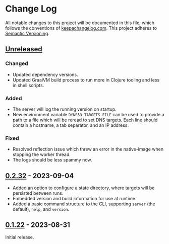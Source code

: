 Change Log
==========

All notable changes to this project will be documented in this file, which
follows the conventions of [keepachangelog.com](http://keepachangelog.com/).
This project adheres to [Semantic Versioning](http://semver.org/).


## [Unreleased]

### Changed
- Updated dependency versions.
- Updated GraalVM build process to run more in Clojure tooling and less in
  shell scripts.

### Added
- The server will log the running version on startup.
- New environment variable `DYNR53_TARGETS_FILE` can be used to provide a path
  to a file which will be reread to set DNS targets. Each line should contain a
  hostname, a tab separator, and an IP address.

### Fixed
- Resolved reflection issue which threw an error in the native-image when
  stopping the worker thread.
- The logs should be less spammy now.


## [0.2.32] - 2023-09-04

- Added an option to configure a state directory, where targets will be
  persisted between runs.
- Embedded version and build information for use at runtime.
- Added a basic command structure to the CLI, supporting `server` (the default),
  `help`, and `version`.


## [0.1.22] - 2023-08-31

Initial release.


[Unreleased]: https://github.com/greglook/inadynr53/compare/0.2.32...HEAD
[0.2.32]: https://github.com/greglook/inadynr53/compare/0.1.22...0.2.32
[0.1.22]: https://github.com/greglook/inadynr53/tag/0.1.22
